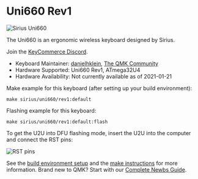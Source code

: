 # Uni660 Rev1

![Sirius Uni660](https://i.imgur.com/ijkH0Q3l.jpg)

The Uni660 is an ergonomic wireless keyboard designed by Sirius.

Join the [KeyCommerce Discord](https://discord.gg/GJ8bdM).

* Keyboard Maintainer: [danielhklein](https://github.com/danielhklein), [The QMK Community](https://github.com/qmk)
* Hardware Supported: Uni660 Rev1, ATmega32U4
* Hardware Availability: Not currently available as of 2021-01-21

Make example for this keyboard (after setting up your build environment):

    make sirius/uni660/rev1:default

Flashing example for this keyboard:

    make sirius/uni660/rev1:default:flash

To get the U2U into DFU flashing mode, insert the U2U into the computer and connect the RST pins:

![RST pins](https://i.imgur.com/IlKKXWBl.png)

See the [build environment setup](https://docs.qmk.fm/#/getting_started_build_tools) and the [make instructions](https://docs.qmk.fm/#/getting_started_make_guide) for more information. Brand new to QMK? Start with our [Complete Newbs Guide](https://docs.qmk.fm/#/newbs).
